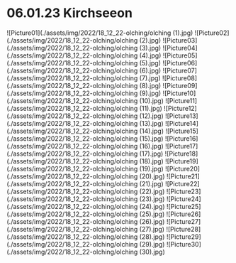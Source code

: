 # 06.01.23 Kirchseeon
![Picture01](./assets/img/2022/18_12_22-olching/olching (1).jpg)
![Picture02](./assets/img/2022/18_12_22-olching/olching (2).jpg)
![Picture03](./assets/img/2022/18_12_22-olching/olching (3).jpg)
![Picture04](./assets/img/2022/18_12_22-olching/olching (4).jpg)
![Picture05](./assets/img/2022/18_12_22-olching/olching (5).jpg)
![Picture06](./assets/img/2022/18_12_22-olching/olching (6).jpg)
![Picture07](./assets/img/2022/18_12_22-olching/olching (7).jpg)
![Picture08](./assets/img/2022/18_12_22-olching/olching (8).jpg)
![Picture09](./assets/img/2022/18_12_22-olching/olching (9).jpg)
![Picture10](./assets/img/2022/18_12_22-olching/olching (10).jpg)
![Picture11](./assets/img/2022/18_12_22-olching/olching (11).jpg)
![Picture12](./assets/img/2022/18_12_22-olching/olching (12).jpg)
![Picture13](./assets/img/2022/18_12_22-olching/olching (13).jpg)
![Picture14](./assets/img/2022/18_12_22-olching/olching (14).jpg)
![Picture15](./assets/img/2022/18_12_22-olching/olching (15).jpg)
![Picture16](./assets/img/2022/18_12_22-olching/olching (16).jpg)
![Picture17](./assets/img/2022/18_12_22-olching/olching (17).jpg)
![Picture18](./assets/img/2022/18_12_22-olching/olching (18).jpg)
![Picture19](./assets/img/2022/18_12_22-olching/olching (19).jpg)
![Picture20](./assets/img/2022/18_12_22-olching/olching (20).jpg)
![Picture21](./assets/img/2022/18_12_22-olching/olching (21).jpg)
![Picture22](./assets/img/2022/18_12_22-olching/olching (22).jpg)
![Picture23](./assets/img/2022/18_12_22-olching/olching (23).jpg)
![Picture24](./assets/img/2022/18_12_22-olching/olching (24).jpg)
![Picture25](./assets/img/2022/18_12_22-olching/olching (25).jpg)
![Picture26](./assets/img/2022/18_12_22-olching/olching (26).jpg)
![Picture27](./assets/img/2022/18_12_22-olching/olching (27).jpg)
![Picture28](./assets/img/2022/18_12_22-olching/olching (28).jpg)
![Picture29](./assets/img/2022/18_12_22-olching/olching (29).jpg)
![Picture30](./assets/img/2022/18_12_22-olching/olching (30).jpg)